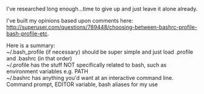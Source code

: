 I've researched long enough...time to give up and just leave it alone already.

I've built my opinions based upon comments here:<br />
http://superuser.com/questions/789448/choosing-between-bashrc-profile-bash-profile-etc.

Here is a summary:<br />
~/.bash_profile (if necessary) should be super simple and just load .profile and .bashrc (in that order)<br />
~/.profile has the stuff NOT specifically related to bash, such as environment variables e.g. PATH<br />
~/.bashrc has anything you'd want at an interactive command line. Command prompt, EDITOR variable, bash aliases for my use

